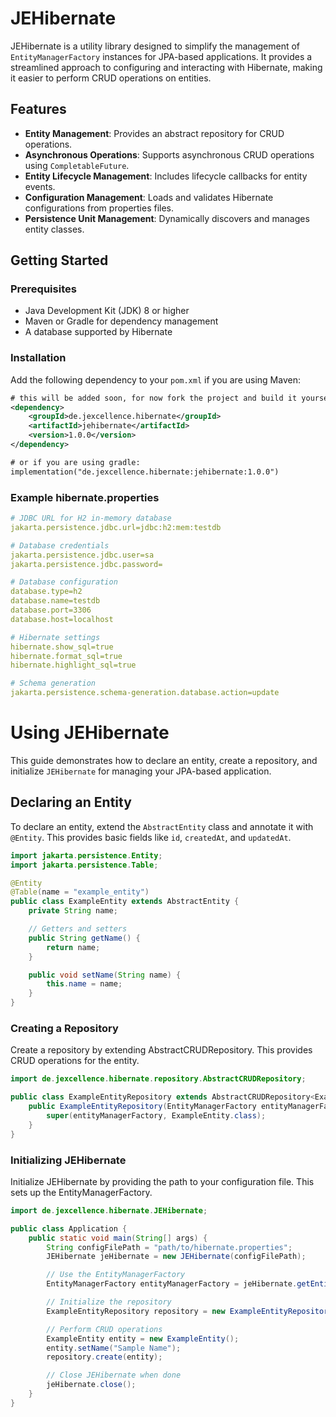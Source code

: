 # JEHibernate

JEHibernate is a utility library designed to simplify the management of `EntityManagerFactory` instances for JPA-based applications. It provides a streamlined approach to configuring and interacting with Hibernate, making it easier to perform CRUD operations on entities.

## Features

- **Entity Management**: Provides an abstract repository for CRUD operations.
- **Asynchronous Operations**: Supports asynchronous CRUD operations using `CompletableFuture`.
- **Entity Lifecycle Management**: Includes lifecycle callbacks for entity events.
- **Configuration Management**: Loads and validates Hibernate configurations from properties files.
- **Persistence Unit Management**: Dynamically discovers and manages entity classes.

## Getting Started

### Prerequisites

- Java Development Kit (JDK) 8 or higher
- Maven or Gradle for dependency management
- A database supported by Hibernate

### Installation

Add the following dependency to your `pom.xml` if you are using Maven:

```xml
# this will be added soon, for now fork the project and build it yourself through cleanMavenDeployLocally
<dependency>
    <groupId>de.jexcellence.hibernate</groupId>
    <artifactId>jehibernate</artifactId>
    <version>1.0.0</version>
</dependency>

# or if you are using gradle:
implementation("de.jexcellence.hibernate:jehibernate:1.0.0")
```

### Example hibernate.properties
```yml
# JDBC URL for H2 in-memory database
jakarta.persistence.jdbc.url=jdbc:h2:mem:testdb

# Database credentials
jakarta.persistence.jdbc.user=sa
jakarta.persistence.jdbc.password=

# Database configuration
database.type=h2
database.name=testdb
database.port=3306
database.host=localhost

# Hibernate settings
hibernate.show_sql=true
hibernate.format_sql=true
hibernate.highlight_sql=true

# Schema generation
jakarta.persistence.schema-generation.database.action=update
```

# Using JEHibernate

This guide demonstrates how to declare an entity, create a repository, and initialize `JEHibernate` for managing your JPA-based application.

## Declaring an Entity
To declare an entity, extend the `AbstractEntity` class and annotate it with `@Entity`. This provides basic fields like `id`, `createdAt`, and `updatedAt`.

```java
import jakarta.persistence.Entity;
import jakarta.persistence.Table;

@Entity
@Table(name = "example_entity")
public class ExampleEntity extends AbstractEntity {
    private String name;

    // Getters and setters
    public String getName() {
        return name;
    }

    public void setName(String name) {
        this.name = name;
    }
}
```
### Creating a Repository
Create a repository by extending AbstractCRUDRepository. This provides CRUD operations for the entity.

```java
import de.jexcellence.hibernate.repository.AbstractCRUDRepository;

public class ExampleEntityRepository extends AbstractCRUDRepository<ExampleEntity, Long> {
    public ExampleEntityRepository(EntityManagerFactory entityManagerFactory) {
        super(entityManagerFactory, ExampleEntity.class);
    }
}
```

### Initializing JEHibernate
Initialize JEHibernate by providing the path to your configuration file. This sets up the EntityManagerFactory.

```java
import de.jexcellence.hibernate.JEHibernate;

public class Application {
    public static void main(String[] args) {
        String configFilePath = "path/to/hibernate.properties";
        JEHibernate jeHibernate = new JEHibernate(configFilePath);

        // Use the EntityManagerFactory
        EntityManagerFactory entityManagerFactory = jeHibernate.getEntityManagerFactory();

        // Initialize the repository
        ExampleEntityRepository repository = new ExampleEntityRepository(entityManagerFactory);

        // Perform CRUD operations
        ExampleEntity entity = new ExampleEntity();
        entity.setName("Sample Name");
        repository.create(entity);

        // Close JEHibernate when done
        jeHibernate.close();
    }
}
```
